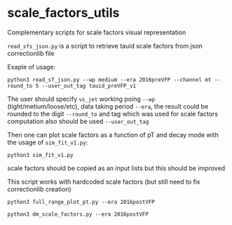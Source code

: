 # scale_factors_utils
Complementary scripts for scale factors visual representation 

`read_sfs_json.py` is a script to retrieve tauid scale factors from json correctionlib file

Exaple of usage:

```
python3 read_sf_json.py --wp medium --era 2016preVFP --channel mt --round_to 5 --user_out_tag tauid_preVFP_v1
```

The user should specify `vs_jet` working poing `--wp` (tight/metium/loose/etc), data taking period `--era`,
the result could be rounded to the digit `--round_to` and tag which was used for scale factors computation
also should be used `--user_out_tag`     


Then one can plot scale factors as a function of pT and decay mode with the usage of `sim_fit_v1.py`:


```
python3 sim_fit_v1.py
```

scale factors should be copied as an input lists but this should be improved 

This script works with hardcoded scale factors (but still need to fix correctionlib creation)

```
python3 full_range_plot_pt.py --era 2016postVFP
```

```
python3 dm_scale_factors.py --era 2016postVFP
```